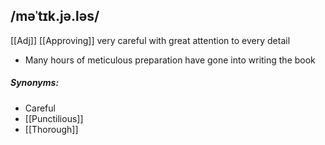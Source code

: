 ## /məˈtɪk.jə.ləs/
[[Adj]] [[Approving]]
very careful with great attention to every detail

- Many hours of meticulous preparation have gone into writing the book


##### Synonyms:
- Careful
- [[Punctilious]]
- [[Thorough]]